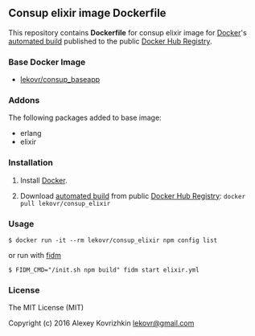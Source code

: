 ## Consup elixir image Dockerfile

This repository contains **Dockerfile** for consup elixir image
for [Docker](https://www.docker.com/)'s [automated build](https://registry.hub.docker.com/u/lekovr/consup_elixir/) 
published to the public [Docker Hub Registry](https://registry.hub.docker.com/).

### Base Docker Image

* [lekovr/consup_baseapp](https://registry.hub.docker.com/u/lekovr/consup_baseapp/)

### Addons

The following packages added to base image:

* erlang
* elixir

### Installation

1. Install [Docker](https://www.docker.com/).

2. Download [automated build](https://registry.hub.docker.com/u/lekovr/consup_elixir/) from public
 [Docker Hub Registry](https://registry.hub.docker.com/): `docker pull lekovr/consup_elixir`

### Usage

    $ docker run -it --rm lekovr/consup_elixir npm config list

or run with [fidm](https://github.com/LeKovr/fidm)

    $ FIDM_CMD="/init.sh npm build" fidm start elixir.yml

### License

The MIT License (MIT)

Copyright (c) 2016 Alexey Kovrizhkin lekovr@gmail.com
